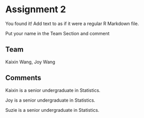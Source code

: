 # Assignment 2

You found it!  Add text to as if it were a regular R Markdown file.

Put your name in the Team Section and comment

## Team

Kaixin Wang, Joy Wang

## Comments

Kaixin is a senior undergraduate in Statistics.

Joy is a senior undergraduate in Statistics.

Suzie is a senior undergraduate in Statistics.
